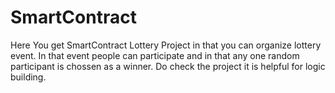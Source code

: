 # SmartContract
Here You get SmartContract Lottery Project in that you can organize lottery event.
In that event people can participate and in that any one random participant is chossen as a winner.
Do check the project it is helpful for logic building.
